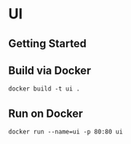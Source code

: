 # UI

## Getting Started

## Build via Docker

```docker build -t ui .```

## Run on Docker

```docker run --name=ui -p 80:80 ui```